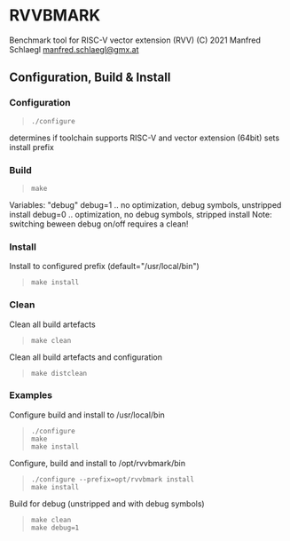 # RVVBMARK

Benchmark tool for RISC-V vector extension (RVV)
(C) 2021 Manfred Schlaegl <manfred.schlaegl@gmx.at>


## Configuration, Build & Install

### Configuration
> ```
> ./configure
> ```
determines if toolchain supports RISC-V and vector extension (64bit)
sets install prefix


### Build
> ```
> make
> ```

Variables:
"debug"
debug=1 .. no optimization, debug symbols, unstripped install
debug=0 .. optimization, no debug symbols, stripped install
Note: switching beween debug on/off requires a clean!


### Install
Install to configured prefix (default="/usr/local/bin")
> ```
> make install
> ```


### Clean
Clean all build artefacts
> ```
> make clean
> ```

Clean all build artefacts and configuration
> ```
> make distclean
> ```


### Examples

Configure build and install to /usr/local/bin
> ```
> ./configure
> make
> make install
> ```

Configure, build and install to /opt/rvvbmark/bin
> ```
> ./configure --prefix=opt/rvvbmark install
> make install
> ```

Build for debug (unstripped and with debug symbols)
> ```
> make clean
> make debug=1
> ```
